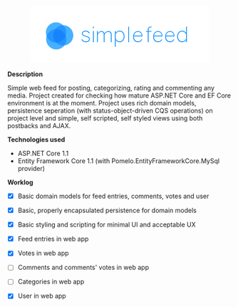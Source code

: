 <p align="center">
  <img src="https://raw.githubusercontent.com/m-wilczynski/SimpleFeed/master/src/SimpleFeed.Web/wwwroot/images/logo.png" />
</p>

**Description**

Simple web feed for posting, categorizing, rating and commenting any media.
Project created for checking how mature ASP.NET Core and EF Core environment is at the moment.
Project uses rich domain models, persistence seperation (with status-object-driven CQS operations) on project level and simple, self scripted, self styled views using both postbacks and AJAX.

**Technologies used**
- ASP.NET Core 1.1 
- Entity Framework Core 1.1 (with Pomelo.EntityFrameworkCore.MySql provider)

**Worklog**
- [x] Basic domain models for feed entries, comments, votes and user
- [x] Basic, properly encapsulated persistence for domain models
- [x] Basic styling and scripting for minimal UI and acceptable UX
- [x] Feed entries in web app
- [x] Votes in web app
- [ ] Comments and comments' votes in web app
- [ ] Categories in web app
- [x] User in web app

